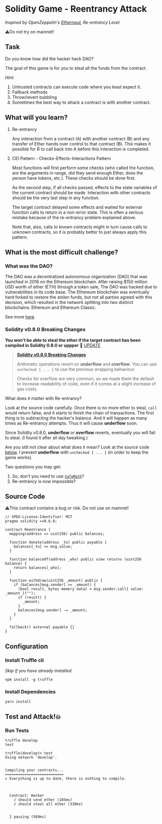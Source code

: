 # Solidity Game - Reentrancy Attack

_Inspired by OpenZeppelin's [Ethernaut](https://ethernaut.openzeppelin.com), Re-entrancy Level_

⚠️Do not try on mainnet!

## Task

Do you know how did the hacker hack DAO?

The goal of this game is for you to steal all the funds from the contract.

_Hint:_

1. Untrusted contracts can execute code where you least expect it.
2. Fallback methods
3. Throw/revert bubbling
4. Sometimes the best way to attack a contract is with another contract.

## What will you learn?

1. Re-entrancy
   
   Any interaction from a contract (A) with another contract (B) and any transfer of Ether hands over control to that contract (B). This makes it possible for B to call back into A before this interaction is completed.

2. CEI Pattern - Checks-Effects-Interactions Pattern
   
   Most functions will first perform some checks (who called the function, are the arguments in range, did they send enough Ether, does the person have tokens, etc.). These checks should be done first.

   As the second step, if all checks passed, effects to the state variables of the current contract should be made. Interaction with other contracts should be the very last step in any function.

   The target contract delayed some effects and waited for external function calls to return in a non-error state. This is often a serious mistake because of the re-entrancy problem explained above.

   Note that, also, calls to known contracts might in turn cause calls to unknown contracts, so it is probably better to just always apply this pattern.

## What is the most difficult challenge?

### What was the DAO?

The DAO was a decentralized autonomous organization (DAO) that was launched in 2016 on the Ethereum blockchain. After raising $150 million USD worth of ether (ETH) through a token sale, The DAO was hacked due to vulnerabilities in its code base. The Ethereum blockchain was eventually hard forked to restore the stolen funds, but not all parties agreed with this decision, which resulted in the network splitting into two distinct blockchains: Ethereum and Ethereum Classic.

See more [here](https://www.gemini.com/cryptopedia/the-dao-hack-makerdao)

### Solidity v0.8.0 Breaking Changes

**You won't be able to steal the ether if the target contract has been compiled in Solidity 0.8.0 or uppper** 🤔 [UPDATE](https://github.com/maAPPsDEV/reentrancy-attack/tree/0.8.0)

> [**Solidity v0.8.0 Breaking Changes**](https://docs.soliditylang.org/en/v0.8.5/080-breaking-changes.html?highlight=underflow#silent-changes-of-the-semantics)
>
> Arithmetic operations revert on **underflow** and **overflow**. You can use `unchecked { ... }` to use the previous wrapping behaviour.
>
> Checks for overflow are very common, so we made them the default to increase readability of code, even if it comes at a slight increase of gas costs.

What does it matter with Re-entrancy?

Look at the source code carefully.
Once there is no more ether to steal, `call` would return false, and it starts to finish the chain of transactions.
The first thing is to subtracting the hacker's balance. And it will happen as many times as Re-entrancy attempts. Thus it will cause **underflow** soon.

Since Solidity v0.8.0, **underflow** or **overflow** reverts, eventually you will fail to steal. (I found it after all day tweaking.)

Are you still not clear about what does it mean? Look at the source code [below](https://github.com/maAPPsDEV/reentrancy-attack/tree/0.8.0#source-code). I prevent **underflow** with `unchecked { ... }` (in order to keep the game works).

Two questions you may get:

   1. So, don't you need to use [`SafeMath`](https://github.com/OpenZeppelin/openzeppelin-contracts/blob/master/contracts/utils/math/SafeMath.sol)?
   2. Re-entrancy is now impossible?


## Source Code

⚠️This contract contains a bug or risk. Do not use on mainnet!

```solidity
// SPDX-License-Identifier: MIT
pragma solidity >=0.6.0;

contract Reentrance {
  mapping(address => uint256) public balances;

  function donate(address _to) public payable {
    balances[_to] += msg.value;
  }

  function balanceOf(address _who) public view returns (uint256 balance) {
    return balances[_who];
  }

  function withdraw(uint256 _amount) public {
    if (balances[msg.sender] >= _amount) {
      (bool result, bytes memory data) = msg.sender.call{ value: _amount }("");
      if (result) {
        _amount;
      }
      balances[msg.sender] -= _amount;
    }
  }

  fallback() external payable {}
}

```

## Configuration

### Install Truffle cli

_Skip if you have already installed._

```
npm install -g truffle
```

### Install Dependencies

```
yarn install
```

## Test and Attack!💥

### Run Tests

```
truffle develop
test
```

```
truffle(develop)> test
Using network 'develop'.


Compiling your contracts...
===========================
> Everything is up to date, there is nothing to compile.



  Contract: Hacker
    √ should send ether (185ms)
    √ should steal all ether (330ms)


  2 passing (569ms)

```
